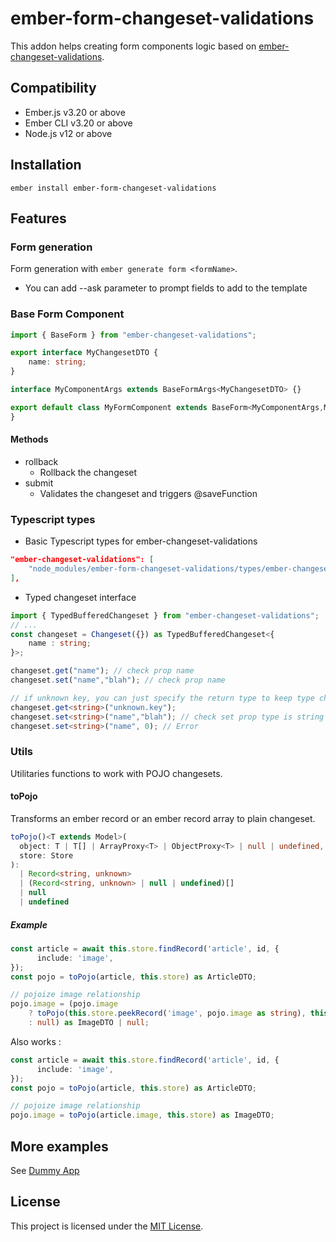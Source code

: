 ember-form-changeset-validations
==============================================================================

This addon helps creating form components logic based on [ember-changeset-validations](https://github.com/poteto/ember-changeset-validations).


Compatibility
------------------------------------------------------------------------------

* Ember.js v3.20 or above
* Ember CLI v3.20 or above
* Node.js v12 or above


Installation
------------------------------------------------------------------------------

```
ember install ember-form-changeset-validations
```


Features
------------------------------------------------------------------------------

### Form generation
Form generation with `ember generate form <formName>`.
- You can add --ask parameter to prompt fields to add to the template

### Base Form Component

```ts
import { BaseForm } from "ember-changeset-validations";

export interface MyChangesetDTO {
    name: string;
}

interface MyComponentArgs extends BaseFormArgs<MyChangesetDTO> {}

export default class MyFormComponent extends BaseForm<MyComponentArgs,MyChangesetDTO> {
}

```
#### Methods
- rollback
    - Rollback the changeset
- submit
    - Validates the changeset and triggers @saveFunction

### Typescript types
- Basic Typescript types for ember-changeset-validations
```json
"ember-changeset-validations": [
    "node_modules/ember-form-changeset-validations/types/ember-changeset-validations"
],
```
- Typed changeset interface
```ts
import { TypedBufferedChangeset } from "ember-changeset-validations";
// ...
const changeset = Changeset({}) as TypedBufferedChangeset<{
    name : string;
}>;

changeset.get("name"); // check prop name
changeset.set("name","blah"); // check prop name

// if unknown key, you can just specify the return type to keep type checking
changeset.get<string>("unknown.key");
changeset.set<string>("name","blah"); // check set prop type is string
changeset.set<string>("name", 0); // Error
```

### Utils
Utilitaries functions to work with POJO changesets.

#### toPojo 
Transforms an ember record or an ember record array to plain changeset.

```ts 
toPojo()<T extends Model>(
  object: T | T[] | ArrayProxy<T> | ObjectProxy<T> | null | undefined,
  store: Store
):
  | Record<string, unknown>
  | (Record<string, unknown> | null | undefined)[]
  | null
  | undefined
```

##### Example

```ts
const article = await this.store.findRecord('article', id, {
      include: 'image',
});
const pojo = toPojo(article, this.store) as ArticleDTO;

// pojoize image relationship
pojo.image = (pojo.image
    ? toPojo(this.store.peekRecord('image', pojo.image as string), this.store)
    : null) as ImageDTO | null;
```

Also works : 

```ts
const article = await this.store.findRecord('article', id, {
      include: 'image',
});
const pojo = toPojo(article, this.store) as ArticleDTO;

// pojoize image relationship
pojo.image = toPojo(article.image, this.store) as ImageDTO;
```

## More examples

See [Dummy App](https://github.com/TRIPTYK/ember-form-changeset-validations/tree/main/tests/dummy)

License
------------------------------------------------------------------------------

This project is licensed under the [MIT License](LICENSE.md).
